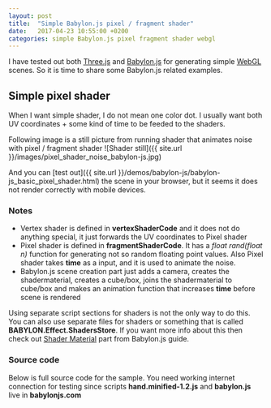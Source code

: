 ```yaml
---
layout: post
title:  "Simple Babylon.js pixel / fragment shader"
date:   2017-04-23 10:55:00 +0200
categories: simple Babylon.js pixel fragment shader webgl
---
```

I have tested out both [Three.js](https://threejs.org) and [Babylon.js](http://www.babylonjs.com) for generating simple [WebGL](https://en.wikipedia.org/wiki/WebGL) scenes. So it is time to share some Babylon.js related examples.

## Simple pixel shader

When I want simple shader, I do not mean one color dot. I usually want both UV coordinates + some kind of time to be feeded to the shaders.

Following image is a still picture from running shader that animates noise with pixel / fragment shader
![Shader still]({{ site.url }}/images/pixel_shader_noise_babylon-js.jpg)

And you can [test out]({{ site.url }}/demos/babylon-js/babylon-js_basic_pixel_shader.html) the scene in your browser, but it seems it does not render correctly with mobile devices.

### Notes

* Vertex shader is defined in **vertexShaderCode** and it does not do anything special, it just forwards the UV coordinates to Pixel shader
* Pixel shader is defined in **fragmentShaderCode**. It has a *float rand(float n)* function for generating not so random floating point values. Also Pixel shader takes **time** as a input, and it is used to animate the noise.
* Babylon.js scene creation part just adds a camera, creates the shadermaterial, creates a cube/box, joins the shadermaterial to cube/box and makes an animation function that increases **time** before scene is rendered

Using separate script sections for shaders is not the only way to do this. You can also use separate files for shaders or something that is called **BABYLON.Effect.ShadersStore**. If you want more info about this then check out [Shader Material](http://babylonjsguide.github.io/advanced/Shader_Material) part from Babylon.js guide. 

### Source code

Below is full source code for the sample. You need working internet connection for testing since scripts **hand.minified-1.2.js** and **babylon.js** live in **babylonjs.com**

<script src="https://gist.github.com/mcraiha/cae12c3bb8ea7d02e0cb31f8e01a16bd.js"></script>